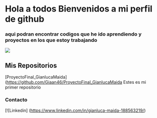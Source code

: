 # Hola a todos Bienvenidos a mi perfil de github 

### aqui podran encontrar codigos que he ido aprendiendo y proyectos en los que estoy trabajando 

![](https://i.blogs.es/239e03/photo-1624953587687-daf255b6b80a/1366_2000.jpeg)


## Mis Repositorios 
[ProyectoFinal_GianlucaMaida](https://github.com/Giaan46/ProyectoFinal_GianlucaMaida Estes es mi primer repositorio



### Contacto 
[![Linkedin] (https://www.linkedin.com/in/gianluca-maida-188563219/)

